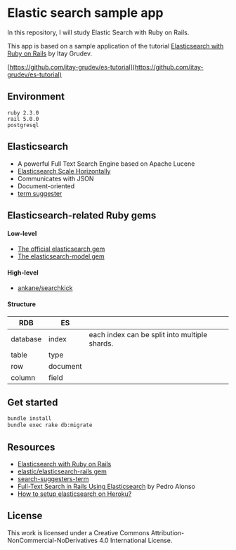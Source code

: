 Elastic search sample app
===========

In this repository, I will study Elastic Search with Ruby on Rails.

This app is based on a sample application of the tutorial
[Elasticsearch with Ruby on Rails](http://tutorials.pluralsight.com/ruby-ruby-on-rails/elasticsearch-with-ruby-on-rails)
 by Itay Grudev.

[https://github.com/itay-grudev/es-tutorial](https://github.com/itay-grudev/es-tutorial)

## Environment

```
ruby 2.3.0
rail 5.0.0
postgresql
```


## Elasticsearch
- A powerful Full Text Search Engine based on Apache Lucene
- [Elasticsearch Scale Horizontally](https://www.elastic.co/guide/en/elasticsearch/guide/current/_scale_horizontally.html)
- Communicates with JSON
- Document-oriented
- [term suggester](https://www.elastic.co/guide/en/elasticsearch/reference/current/search-suggesters-term.html)


## Elasticsearch-related Ruby gems

#### Low-level
- [The official elasticsearch  gem](https://github.com/elastic/elasticsearch-ruby)
- [The elasticsearch-model  gem](https://github.com/elastic/elasticsearch-rails/tree/master/elasticsearch-model)

#### High-level
- [ankane/searchkick](https://github.com/ankane/searchkick)


#### Structure

| RDB      | ES      ||
|---|---|---|
| database |  index  | each index can be split into multiple shards. |
| table    |  type   ||
| row      | document||
| column   |  field  ||


## Get started

```bash
bundle install
bundle exec rake db:migrate
```


## Resources

- [Elasticsearch with Ruby on Rails](http://tutorials.pluralsight.com/ruby-ruby-on-rails/elasticsearch-with-ruby-on-rails)
- [elastic/elasticsearch-rails gem](https://github.com/elastic/elasticsearch-rails/tree/master/elasticsearch-model)
- [search-suggesters-term](https://www.elastic.co/guide/en/elasticsearch/reference/current/search-suggesters-term.html)
- [Full-Text Search in Rails Using Elasticsearch](https://code.tutsplus.com/articles/full-text-search-in-rails-using-elasticsearch--cms-22920) by Pedro Alonso
- [How to setup elasticsearch on Heroku?](http://stackoverflow.com/a/38657992/3837223)


## License

This work is licensed under a Creative Commons Attribution-NonCommercial-NoDerivatives 4.0 International License.

